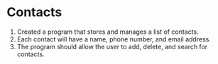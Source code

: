 # Contacts
1. Created a program that stores and manages a list of contacts.
2. Each contact will have a name, phone number, and email address.
3. The program should allow the user to add, delete, and search for contacts.

